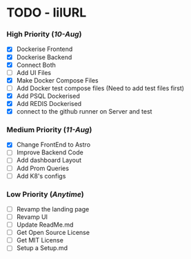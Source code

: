 # TODO - lilURL
### High Priority (*10-Aug*)
- [X] Dockerise Frontend
- [X] Dockerise Backend
- [X] Connect Both
- [ ] Add UI Files
- [X] Make Docker Compose Files
- [ ] Add Docker test compose files (Need to add test files first)
- [X] Add PSQL Dockerised
- [X] Add REDIS Dockerised
- [X] connect to the github runner on Server and test

### Medium Priority (*11-Aug*)
- [X] Change FrontEnd to Astro
- [ ] Improve Backend Code
- [ ] Add dashboard Layout
- [ ] Add Prom Queries
- [ ] Add K8's configs 

### Low Priority (*Anytime*)
- [ ] Revamp the landing page
- [ ] Revamp UI
- [ ] Update ReadMe.md
- [ ] Get Open Source License
- [ ] Get MIT License
- [ ] Setup a Setup.md
